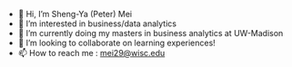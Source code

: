- 👋 Hi, I’m Sheng-Ya (Peter) Mei
- 👀 I’m interested in business/data analytics
- 🌱 I’m currently doing my masters in business analytics at UW-Madison
- 💞️ I’m looking to collaborate on learning experiences! 
- 📫 How to reach me : mei29@wisc.edu

<!---
Pmei0617/Pmei0617 is a ✨ special ✨ repository because its `README.md` (this file) appears on your GitHub profile.
You can click the Preview link to take a look at your changes.
--->
